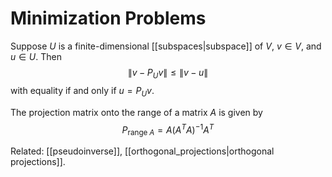 # Minimization Problems
Suppose $U$ is a finite-dimensional [[subspaces|subspace]] of $V$, $v \in V$, and $u \in U$. Then
$$ \|v - P_U v\| \leq \|v - u\| $$
with equality if and only if $u = P_U v$.

The projection matrix onto the range of a matrix $A$ is given by
$$ P_{\text{range}\;A} = A(A^TA)^{-1}A^T $$

Related: [[pseudoinverse]], [[orthogonal_projections|orthogonal projections]].